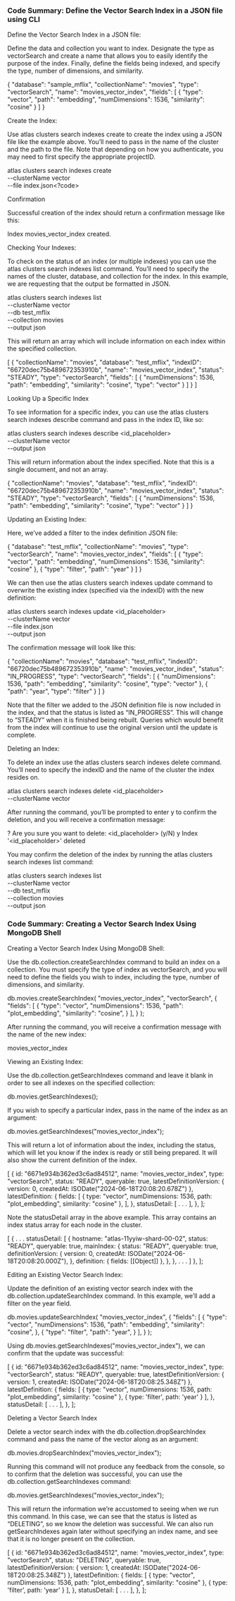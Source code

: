 ### Code Summary: Define the Vector Search Index in a JSON file using CLI

Define the Vector Search Index in a JSON file:

Define the data and collection you want to index. Designate the type as vectorSearch and create a name that allows you to easily identify the purpose of the index. Finally, define the fields being indexed, and specify the type, number of dimensions, and similarity.

{
  "database": "sample_mflix",
  "collectionName": "movies",
  "type": "vectorSearch",
  "name": "movies_vector_index",
  "fields": [
    {
      "type": "vector",
      "path": "embedding",
      "numDimensions": 1536,
      "similarity": "cosine"
    }
  ]
}


Create the Index:

Use atlas clusters search indexes create to create the index using a JSON file like the example above. You’ll need to pass in the name of the cluster and the path to the file. Note that depending on how you authenticate, you may need to first specify the appropriate projectID.

atlas clusters search indexes create \
    --clusterName vector \
    --file index.json<?code>


Confirmation

Successful creation of the index should return a confirmation message like this:

Index movies_vector_index created.


Checking Your Indexes:

To check on the status of an index (or multiple indexes) you can use the atlas clusters search indexes list command. You’ll need to specify the names of the cluster, database, and collection for the index. In this example, we are requesting that the output be formatted in JSON.

atlas clusters search indexes list \
    --clusterName vector \
    --db test_mflix \
    --collection movies \
    --output json


This will return an array which will include information on each index within the specified collection.

[
  {
    "collectionName": "movies",
    "database": "test_mflix",
    "indexID": "66720dec75b489672353910b",
    "name": "movies_vector_index",
    "status": "STEADY",
    "type": "vectorSearch",
    "fields": [
      {
        "numDimensions": 1536,
        "path": "embedding",
        "similarity": "cosine",
        "type": "vector"
      }
    ]
  }
]


Looking Up a Specific Index

To see information for a specific index, you can use the atlas clusters search indexes describe command and pass in the index ID, like so:

atlas clusters search indexes describe <id_placeholder> \
    --clusterName vector \
    --output json


This will return information about the index specified. Note that this is a single document, and not an array.

{
  "collectionName": "movies",
  "database": "test_mflix",
  "indexID": "66720dec75b489672353910b",
  "name": "movies_vector_index",
  "status": "STEADY",
  "type": "vectorSearch",
  "fields": [
    {
      "numDimensions": 1536,
      "path": "embedding",
      "similarity": "cosine",
      "type": "vector"
    }
  ]
}


Updating an Existing Index:

Here, we’ve added a filter to the index definition JSON file:

{
  "database": "test_mflix",
  "collectionName": "movies",
  "type": "vectorSearch",
  "name": "movies_vector_index",
  "fields": [
    {
      "type": "vector",
      "path": "embedding",
      "numDimensions": 1536,
      "similarity": "cosine"
    },
    {
      "type": "filter",
      "path": "year"
    }
  ]
}


We can then use the atlas clusters search indexes update command to overwrite the existing index (specified via the indexID) with the new definition:

atlas clusters search indexes update <id_placeholder> \
    --clusterName vector \
    --file index.json \
    --output json


The confirmation message will look like this:

{
  "collectionName": "movies",
  "database": "test_mflix",
  "indexID": "66720dec75b489672353910b",
  "name": "movies_vector_index",
  "status": "IN_PROGRESS",
  "type": "vectorSearch",
  "fields": [
    {
      "numDimensions": 1536,
      "path": "embedding",
      "similarity": "cosine",
      "type": "vector"
    },
    {
      "path": "year",
      "type": "filter"
    }
  ]
}


Note that the filter we added to the JSON definition file is now included in the index, and that the status is listed as “IN_PROGRESS”. This will change to “STEADY” when it is finished being rebuilt. Queries which would benefit from the index will continue to use the original version until the update is complete.

Deleting an Index:

To delete an index use the atlas clusters search indexes delete command. You’ll need to specify the indexID and the name of the cluster the index resides on.

atlas clusters search indexes delete <id_placeholder> \
    --clusterName vector


After running the command, you’ll be prompted to enter y to confirm the deletion, and you will receive a confirmation message:

? Are you sure you want to delete: <id_placeholder> (y/N) y
Index '<id_placeholder>' deleted


You may confirm the deletion of the index by running the atlas clusters search indexes list command:

atlas clusters search indexes list \
    --clusterName vector \
    --db test_mflix \
    --collection movies \
    --output json







### Code Summary: Creating a Vector Search Index Using MongoDB Shell

Creating a Vector Search Index Using MongoDB Shell:

Use the db.collection.createSearchIndex command to build an index on a collection. You must specify the type of index as vectorSearch, and you will need to define the fields you wish to index, including the type, number of dimensions, and similarity.

db.movies.createSearchIndex(
  "movies_vector_index", 
  "vectorSearch", 
  {
    "fields": [
      {
        "type": "vector",
        "numDimensions": 1536,
        "path": "plot_embedding",
        "similarity": "cosine",
      }
    ],
  }
);


After running the command, you will receive a confirmation message with the name of the new index:

movies_vector_index


Viewing an Existing Index:

Use the db.collection.getSearchIndexes command and leave it blank in order to see all indexes on the specified collection:

db.movies.getSearchIndexes();


If you wish to specify a particular index, pass in the name of the index as an argument:

db.movies.getSearchIndexes("movies_vector_index");


This will return a lot of information about the index, including the status, which will let you know if the index is ready or still being prepared. It will also show the current definition of the index.

[
  {
    id: "6671e934b362ed3c6ad84512",
    name: "movies_vector_index",
    type: "vectorSearch",
    status: "READY",
    queryable: true,
    latestDefinitionVersion: { version: 0, createdAt: ISODate("2024-06-18T20:08:20.678Z") },
    latestDefinition: {
      fields: [
        {
          type: "vector",
          numDimensions: 1536,
          path: "plot_embedding",
          similarity: "cosine"
        },
      ],
    },
    statusDetail: [
      . . .
    ],
  },
];


Note the statusDetail array in the above example. This array contains an index status array for each node in the cluster.

[
  {
    . . .
    statusDetail: [
      {
        hostname: "atlas-11yyiw-shard-00-02",
        status: "READY",
        queryable: true,
        mainIndex: {
          status: "READY",
          queryable: true,
          definitionVersion: {
            version: 0,
            createdAt: ISODate("2024-06-18T20:08:20.000Z"),
          },
          definition: { fields: [[Object]] },
        },
      },
      . . .
    ]
  },
];


Editing an Existing Vector Search Index:

Update the definition of an existing vector search index with the db.collection.updateSearchIndex command. In this example, we’ll add a filter on the year field.

db.movies.updateSearchIndex(
  "movies_vector_index", 
  {
    "fields": [
      {
        "type": "vector",
        "numDimensions": 1536,
        "path": "embedding",
        "similarity": "cosine",
      },
      {
        "type": "filter",
        "path": "year",
      }
    ],
  }
);


Using db.movies.getSearchIndexes("movies_vector_index"), we can confirm that the update was successful:

[
  {
    id: "6671e934b362ed3c6ad84512",
    name: "movies_vector_index",
    type: "vectorSearch",
    status: "READY",
    queryable: true,
    latestDefinitionVersion: { version: 1, createdAt: ISODate("2024-06-18T20:08:25.348Z") },
    latestDefinition: {
      fields: [
        {
          type: "vector",
          numDimensions: 1536,
          path: "plot_embedding",
          similarity: "cosine"
        },
     { type: 'filter', path: 'year' }
      ],
    },
    statusDetail: [
      . . .
    ],
  },
];


Deleting a Vector Search Index

Delete a vector search index with the db.collection.dropSearchIndex command and pass the name of the vector along as an argument:

db.movies.dropSearchIndex("movies_vector_index");


Running this command will not produce any feedback from the console, so to confirm that the deletion was successful, you can use the db.collection.getSearchIndexes command:

db.movies.getSearchIndexes("movies_vector_index");


This will return the information we’re accustomed to seeing when we run this command. In this case, we can see that the status is listed as “DELETING”, so we know the deletion was successful. We can also run getSearchIndexes again later without specifying an index name, and see that it is no longer present on the collection.

[
  {
    id: "6671e934b362ed3c6ad84512",
    name: "movies_vector_index",
    type: "vectorSearch",
    status: "DELETING",
    queryable: true,
    latestDefinitionVersion: { version: 1, createdAt: ISODate("2024-06-18T20:08:25.348Z") },
    latestDefinition: {
      fields: [
        {
          type: "vector",
          numDimensions: 1536,
          path: "plot_embedding",
          similarity: "cosine"
        },
     { type: 'filter', path: 'year' }
      ],
    },
    statusDetail: [
      . . .
    ],
  },
];
